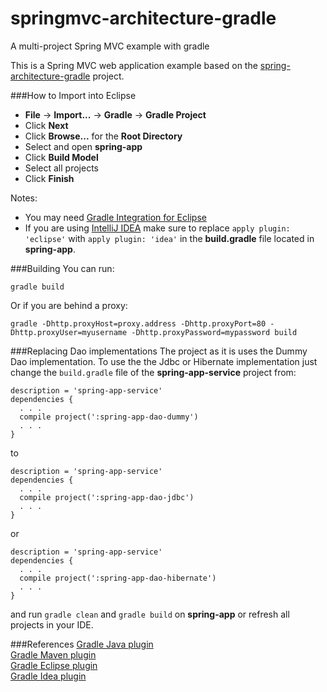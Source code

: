 # springmvc-architecture-gradle
A multi-project Spring MVC example with gradle

This is a Spring MVC web application example based on the <a href="https://github.com/lucaslouca/spring-architecture-gradle" target="_blank">spring-architecture-gradle</a> project.


###How to Import into Eclipse
* **File** -> **Import...** -> **Gradle** -> **Gradle Project**
* Click **Next**
* Click **Browse...** for the **Root Directory**
* Select and open **spring-app**
* Click **Build Model**
* Select all projects
* Click **Finish**

Notes: 
* You may need <a href="http://marketplace.eclipse.org/content/gradle-integration-eclipse-44" target="_blank">Gradle Integration for Eclipse</a>
* If you are using <a href="https://www.jetbrains.com/idea/" target="_blank">IntelliJ IDEA</a> make sure to replace ``apply plugin: 'eclipse'`` with ``apply plugin: 'idea'`` in the **build.gradle** file located in **spring-app**.

###Building
You can run:

```
gradle build
```

Or if you are behind a proxy:
```
gradle -Dhttp.proxyHost=proxy.address -Dhttp.proxyPort=80 -Dhttp.proxyUser=myusername -Dhttp.proxyPassword=mypassword build
```

###Replacing Dao implementations
The project as it is uses the Dummy Dao implementation. To use the the Jdbc or Hibernate implementation just change
the ``build.gradle`` file of the **spring-app-service** project from:
```
description = 'spring-app-service'
dependencies {
  . . .
  compile project(':spring-app-dao-dummy')
  . . .
}
```
to

```
description = 'spring-app-service'
dependencies {
  . . .
  compile project(':spring-app-dao-jdbc')
  . . .
}
```
or
```
description = 'spring-app-service'
dependencies {
  . . .
  compile project(':spring-app-dao-hibernate')
  . . .
}
```
and run ``gradle clean`` and ``gradle build`` on **spring-app** or refresh all projects in your IDE.

###References
<a href="http://www.gradle.org/docs/current/userguide/java_plugin.html" target="_blank">Gradle Java plugin</a><br>
<a href="http://www.gradle.org/docs/current/userguide/maven_plugin.html" target="_blank">Gradle Maven plugin</a><br>
<a href="http://www.gradle.org/docs/current/userguide/eclipse_plugin.html" target="_blank">Gradle Eclipse plugin</a><br>
<a href="http://www.gradle.org/docs/current/userguide/idea_plugin.html" target="_blank">Gradle Idea plugin</a><br>
